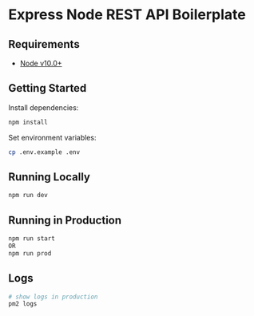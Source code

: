 # Express Node REST API Boilerplate

## Requirements

 - [Node v10.0+](https://nodejs.org/en/download/current/)

## Getting Started

Install dependencies:

```bash
npm install
```

Set environment variables:

```bash
cp .env.example .env
```

## Running Locally

```bash
npm run dev
```

## Running in Production

```bash
npm run start
OR
npm run prod
```

## Logs

```bash
# show logs in production
pm2 logs
```